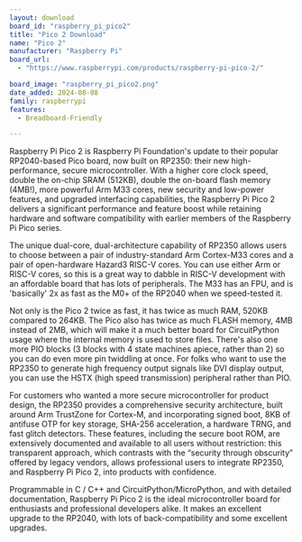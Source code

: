 ```yaml
---
layout: download
board_id: "raspberry_pi_pico2"
title: "Pico 2 Download"
name: "Pico 2"
manufacturer: "Raspberry Pi"
board_url:
  - "https://www.raspberrypi.com/products/raspberry-pi-pico-2/"

board_image: "raspberry_pi_pico2.png"
date_added: 2024-08-08
family: raspberrypi
features:
  - Breadboard-Friendly

---
```


Raspberry Pi Pico 2 is Raspberry Pi Foundation's update to their popular RP2040-based Pico board, now built on RP2350: their new high-performance, secure microcontroller. With a higher core clock speed, double the on-chip SRAM (512KB), double the on-board flash memory (4MB!), more powerful Arm M33 cores, new security and low-power features, and upgraded interfacing capabilities, the Raspberry Pi Pico 2 delivers a significant performance and feature boost while retaining hardware and software compatibility with earlier members of the Raspberry Pi Pico series.

The unique dual-core, dual-architecture capability of RP2350 allows users to choose between a pair of industry-standard Arm Cortex-M33 cores and a pair of open-hardware Hazard3 RISC-V cores. You can use either Arm or RISC-V cores, so this is a great way to dabble in RISC-V development with an affordable board that has lots of peripherals. The M33 has an FPU, and is 'basically' 2x as fast as the M0+ of the RP2040 when we speed-tested it.

Not only is the Pico 2 twice as fast, it has twice as much RAM, 520KB compared to 264KB. The Pico also has twice as much FLASH memory, 4MB instead of 2MB, which will make it a much better board for CircuitPython usage where the internal memory is used to store files. There's also one more PIO blocks (3 blocks with 4 state machines apiece, rather than 2) so you can do even more pin twiddling at once. For folks who want to use the RP2350 to generate high frequency output signals like DVI display output, you can use the HSTX (high speed transmission) peripheral rather than PIO. 

For customers who wanted a more secure microcontroller for product design, the RP2350 provides a comprehensive security architecture, built around Arm TrustZone for Cortex-M, and incorporating signed boot, 8KB of antifuse OTP for key storage, SHA-256 acceleration, a hardware TRNG, and fast glitch detectors. These features, including the secure boot ROM, are extensively documented and available to all users without restriction: this transparent approach, which contrasts with the “security through
obscurity” offered by legacy vendors, allows professional users to integrate RP2350, and Raspberry Pi Pico 2, into products with confidence.

Programmable in C / C++ and CircuitPython/MicroPython, and with detailed documentation, Raspberry Pi Pico 2 is the ideal microcontroller board for enthusiasts and professional developers alike. It makes an excellent upgrade to the RP2040, with lots of back-compatibility and some excellent upgrades.
